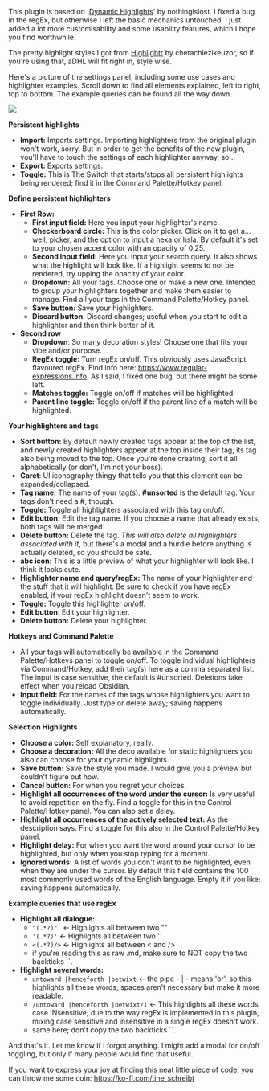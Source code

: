 This plugin is based on '<a href="https://github.com/nothingislost/obsidian-dynamic-highlights">Dynamic Highlights</a>' by nothingislost. I fixed a bug in the regEx, but otherwise I left the basic mechanics untouched. I just added a lot more customisability and some usability features, which I hope you find worthwhile.

The pretty highlight styles I got from <a href="https://github.com/chetachiezikeuzor/highlightr-Plugin/">Highlightr</a> by chetachiezikeuzor, so if you're using that, aDHL will fit right in, style wise.

Here's a picture of the settings panel, including some use cases and highlighter examples.
Scroll down to find all elements explained, left to right, top to bottom. The example queries can be found all the way down.

<img src="https://github.com/tine-schreibt/active_aDHL/blob/main/Another-dynamic-highlights-plugin.png?raw=true">

**Persistent highlights**

- **Import:** Imports settings. Importing highlighters from the original plugin won't work, sorry. But in order to get the benefits of the new plugin, you'll have to touch the settings of each highlighter anyway, so...
- **Export:** Exports settings.
- **Toggle:** This is The Switch that starts/stops all persistent highlights being rendered; find it in the Command Palette/Hotkey panel.

**Define persistent highlighters**

- **First Row:**
  - **First input field:** Here you input your highlighter's name.
  - **Checkerboard circle:** This is the color picker. Click on it to get a... well, picker, and the option to input a hexa or hsla. By default it's set to your chosen accent color with an opacity of 0.25.
  - **Second input field:** Here you input your search query. It also shows what the highlight will look like. If a highlight seems to not be rendered, try upping the opacity of your color.
  - **Dropdown:** All your tags. Choose one or make a new one. Intended to group your highlighters together and make them easier to manage. Find all your tags in the Command Palette/Hotkey panel.
  - **Save button:** Save your highlighters.
  - **Discard button**: Discard changes; useful when you start to edit a highlighter and then think better of it.
- **Second row**
  - **Dropdown**: So many decoration styles! Choose one that fits your vibe and/or purpose.
  - **RegEx toggle:** Turn regEx on/off. This obviously uses JavaScript flavoured regEx. Find info here: https://www.regular-expressions.info. As I said, I fixed one bug, but there might be some left.
  - **Matches toggle:** Toggle on/off if matches will be highlighted.
  - **Parent line toggle:** Toggle on/off if the parent line of a match will be highlighted.

**Your highlighters and tags**

- **Sort button:** By default newly created tags appear at the top of the list, and newly created highlighters appear at the top inside their tag, its tag also being moved to the top. Once you're done creating, sort it all alphabetically (or don't, I'm not your boss).
- **Caret**: UI iconography thingy that tells you that this element can be expanded/collapsed.
- **Tag name:** The name of your tag(s). **#unsorted** is the default tag. Your tags don't need a #, though.
- **Toggle:** Toggle all highlighters associated with this tag on/off.
- **Edit button:** Edit the tag name. If you choose a name that already exists, both tags will be merged.
- **Delete button:** Delete the tag. _This will also delete all highlighters associated with it_, but there's a modal and a hurdle before anything is actually deleted, so you should be safe.
- **abc icon**: This is a little preview of what your highlighter will look like. I think it looks cute.
- **Highlighter name and query/regEx:** The name of your highlighter and the stuff that it will highlight. Be sure to check if you have regEx enabled, if your regEx highlight doesn't seem to work.
- **Toggle:** Toggle this highlighter on/off.
- **Edit button**: Edit your highlighter.
- **Delete button:** Delete your highlighter.

**Hotkeys and Command Palette**

- All your tags will automatically be available in the Command Palette/Hotkeys panel to toggle on/off. To toggle individual highlighters via Command/Hotkey, add their tag(s) here as a comma separated list. The input is case sensitive, the default is #unsorted. Deletions take effect when you reload Obsidian.
- **Input field:** For the names of the tags whose highlighters you want to toggle individually. Just type or delete away; saving happens automatically.

**Selection Highlights**

- **Choose a color:** Self explanatory, really.
- **Choose a decoration:** All the deco available for static highlighters you also can choose for your dynamic highlights.
- **Save button:** Save the style you made. I would give you a preview but couldn't figure out how.
- **Cancel button:** For when you regret your choices.
- **Highlight all occurrences of the word under the cursor:** Is very useful to avoid repetition on the fly. Find a toggle for this in the Control Palette/Hotkey panel. You can also set a delay.
- **Highlight all occurrences of the actively selected text:** As the description says. Find a toggle for this also in the Control Palette/Hotkey panel.
- **Highlight delay:** For when you want the word around your cursor to be highlighted, but only when you stop typing for a moment.
- **Ignored words:** A list of words you don't want to be highlighted, even when they are under the cursor. By default this field contains the 100 most commonly used words of the English language. Empty it if you like; saving happens automatically.

**Example queries that use regEx**

- **Highlight all dialogue:** 
  - `"(.*?)" ` <- Highlights all between two ""
  - `'(.*?)'` <- Highlights all between two ''
  - `<(.*?)/>` <- Highlights all between < and />
  - if you're reading this as raw .md, make sure to NOT copy the two backticks \`\`.
- **Highlight several words:**
  - `untoward |henceforth |betwixt` <- the pipe - | - means 'or', so this highlights all these words; spaces aren't necessary but make it more readable.
  - `/untoward |henceforth |betwixt/i` <- This highlights all these words, case INsensitive; due to the way regEx is implemented in this plugin, mixing case sensitive and insensitive in a single regEx doesn't work.
  - same here; don't copy the two backticks \`\`.

And that's it. Let me know if I forgot anything.
I might add a modal for on/off toggling, but only if many people would find that useful.

If you want to express your joy at finding this neat little piece of code, you can throw me some coin: https://ko-fi.com/tine_schreibt

